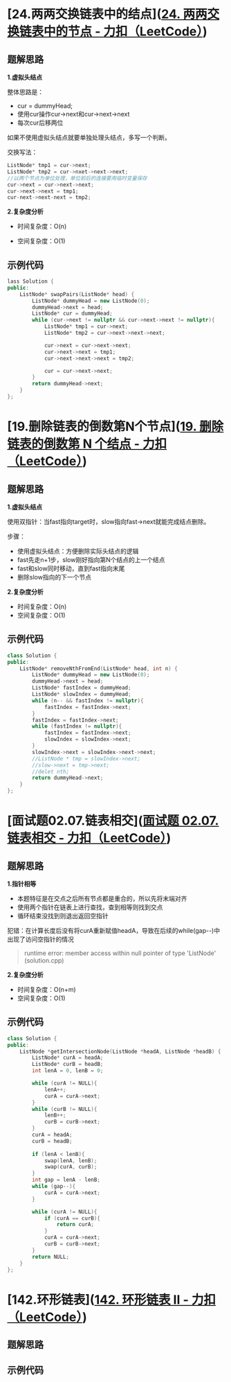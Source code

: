 # [24.两两交换链表中的结点]([24. 两两交换链表中的节点 - 力扣（LeetCode）](https://leetcode.cn/problems/swap-nodes-in-pairs/))

## 题解思路

**1.虚拟头结点**

整体思路是：

- cur = dummyHead;
- 使用cur操作cur->next和cur->next->next
- 每次cur后移两位

如果不使用虚拟头结点就要单独处理头结点，多写一个判断。

交换写法：

```C++
ListNode* tmp1 = cur->next;
ListNode* tmp2 = cur->nxet->next->next;
//以两个节点为单位处理，单位前后的连接要用临时变量保存
cur->next = cur->next->next;
cur->next->next = tmp1;
cur-next->next-next = tmp2;
```



**2.复杂度分析**

- 时间复杂度：O(n)

- 空间复杂度：O(1)

  

## 示例代码

```C++
lass Solution {
public:
    ListNode* swapPairs(ListNode* head) {
        ListNode* dummyHead = new ListNode(0);
        dummyHead->next = head;
        ListNode* cur = dummyHead;
        while (cur->next != nullptr && cur->next->next != nullptr){
            ListNode* tmp1 = cur->next;
            ListNode* tmp2 = cur->next->next->next;

            cur->next = cur->next->next;
            cur->next->next = tmp1;
            cur->next->next->next = tmp2;

            cur = cur->next->next;
        }
        return dummyHead->next;
    }
};
```



# [19.删除链表的倒数第N个节点]([19. 删除链表的倒数第 N 个结点 - 力扣（LeetCode）](https://leetcode.cn/problems/remove-nth-node-from-end-of-list/))

## 题解思路

**1.虚拟头结点**

使用双指针：当fast指向target时，slow指向fast->next就能完成结点删除。

步骤：

- 使用虚拟头结点：方便删除实际头结点的逻辑
- fast先走n+1步，slow刚好指向第N个结点的上一个结点
- fast和slow同时移动，直到fast指向末尾
- 删除slow指向的下一个节点

**2.复杂度分析**

- 时间复杂度：O(n)
- 空间复杂度：O(1)

## 示例代码

```C++
class Solution {
public:
    ListNode* removeNthFromEnd(ListNode* head, int n) {
        ListNode* dummyHead = new ListNode(0);
        dummyHead->next = head;
        ListNode* fastIndex = dummyHead;
        ListNode* slowIndex = dummyHead;
        while (n-- && fastIndex != nullptr){
            fastIndex = fastIndex->next;
        }
        fastIndex = fastIndex->next;
        while (fastIndex != nullptr){
            fastIndex = fastIndex->next;
            slowIndex = slowIndex->next;
        }
        slowIndex->next = slowIndex->next->next;
        //ListNode * tmp = slowIndex->next;
        //slow->next = tmp->next;
        //delet nth;
        return dummyHead->next;
    }
};
```



# [面试题02.07.链表相交]([面试题 02.07. 链表相交 - 力扣（LeetCode）](https://leetcode.cn/problems/intersection-of-two-linked-lists-lcci/))

## 题解思路

**1.指针相等**

- 本题特征是在交点之后所有节点都是重合的，所以先将末端对齐
- 使用两个指针在链表上进行查找，查到相等则找到交点
- 循环结束没找到则退出返回空指针

犯错：在计算长度后没有将curA重新赋值headA，导致在后续的while(gap--)中出现了访问空指针的情况

> runtime error: member access within null pointer of type 'ListNode' (solution.cpp)

**2.复杂度分析**

- 时间复杂度：O(n+m)
- 空间复杂度：O(1)

## 示例代码

```C++
class Solution {
public:
    ListNode *getIntersectionNode(ListNode *headA, ListNode *headB) {
        ListNode* curA = headA;
        ListNode* curB = headB;
        int lenA = 0, lenB = 0;

        while (curA != NULL){
            lenA++;
            curA = curA->next;
        }
        while (curB != NULL){
            lenB++;
            curB = curB->next;
        }
        curA = headA;
        curB = headB;
        
        if (lenA < lenB){
            swap(lenA, lenB);
            swap(curA, curB);
        }
        int gap = lenA - lenB;
        while (gap--){
            curA = curA->next;
        }

        while (curA != NULL){
            if (curA == curB){
                return curA;
            }
            curA = curA->next;
            curB = curB->next;
        }
        return NULL;
    }
};
```



# [142.环形链表]([142. 环形链表 II - 力扣（LeetCode）](https://leetcode.cn/problems/linked-list-cycle-ii/))

## 题解思路

## 示例代码

